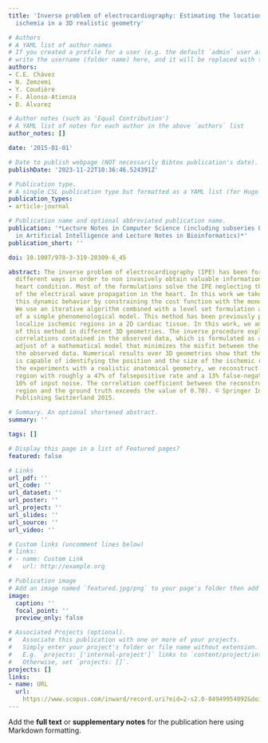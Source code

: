 ```yaml
---
title: 'Inverse problem of electrocardiography: Estimating the location of cardiac
  ischemia in a 3D realistic geometry'

# Authors
# A YAML list of author names
# If you created a profile for a user (e.g. the default `admin` user at `content/authors/admin/`), 
# write the username (folder name) here, and it will be replaced with their full name and linked to their profile.
authors:
- C.E. Chávez
- N. Zemzemi
- Y. Coudière
- F. Alonso-Atienza
- D. Álvarez

# Author notes (such as 'Equal Contribution')
# A YAML list of notes for each author in the above `authors` list
author_notes: []

date: '2015-01-01'

# Date to publish webpage (NOT necessarily Bibtex publication's date).
publishDate: '2023-11-22T10:36:46.524391Z'

# Publication type.
# A single CSL publication type but formatted as a YAML list (for Hugo requirements).
publication_types:
- article-journal

# Publication name and optional abbreviated publication name.
publication: '*Lecture Notes in Computer Science (including subseries Lecture Notes
  in Artificial Intelligence and Lecture Notes in Bioinformatics)*'
publication_short: ''

doi: 10.1007/978-3-319-20309-6_45

abstract: The inverse problem of electrocardiography (IPE) has been formulated in
  different ways in order to non invasively obtain valuable informations about the
  heart condition. Most of the formulations solve the IPE neglecting the dynamic behavior
  of the electrical wave propagation in the heart. In this work we take into account
  this dynamic behavior by constraining the cost function with the monodomain model.
  We use an iterative algorithm combined with a level set formulation and the use
  of a simple phenomenological model. This method has been previously presented to
  localize ischemic regions in a 2D cardiac tissue. In this work, we analyze the performance
  of this method in different 3D geometries. The inverse procedure exploits the spatiotemporal
  correlations contained in the observed data, which is formulated as a parametric
  adjust of a mathematical model that minimizes the misfit between the simulated and
  the observed data. Numerical results over 3D geometries show that the algorithm
  is capable of identifying the position and the size of the ischemic regions. For
  the experiments with a realistic anatomical geometry, we reconstruct the ischemic
  region with roughly a 47% of falsepositive rate and a 13% false-negative rate under
  10% of input noise. The correlation coefficient between the reconstructed ischemic
  region and the ground truth exceeds the value of 0.70). © Springer International
  Publishing Switzerland 2015.

# Summary. An optional shortened abstract.
summary: ''

tags: []

# Display this page in a list of Featured pages?
featured: false

# Links
url_pdf: ''
url_code: ''
url_dataset: ''
url_poster: ''
url_project: ''
url_slides: ''
url_source: ''
url_video: ''

# Custom links (uncomment lines below)
# links:
# - name: Custom Link
#   url: http://example.org

# Publication image
# Add an image named `featured.jpg/png` to your page's folder then add a caption below.
image:
  caption: ''
  focal_point: ''
  preview_only: false

# Associated Projects (optional).
#   Associate this publication with one or more of your projects.
#   Simply enter your project's folder or file name without extension.
#   E.g. `projects: ['internal-project']` links to `content/project/internal-project/index.md`.
#   Otherwise, set `projects: []`.
projects: []
links:
- name: URL
  url: 
    https://www.scopus.com/inward/record.uri?eid=2-s2.0-84949954092&doi=10.1007%2f978-3-319-20309-6_45&partnerID=40&md5=152a1ceeeb478d2e341623f5f5220557
---
```


Add the **full text** or **supplementary notes** for the publication here using Markdown formatting.
